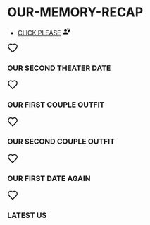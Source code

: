 # OUR-MEMORY-RECAP
<!DOCTYPE html>
<html lang="en">
<head>
    <meta charset="UTF-8">
    <meta name="viewport" content="width=device-width, initial-scale=1.0">
    <title></title>
    <link rel="stylesheet" href="memory.css">
    <script src="memory.js" defer></script>
</head>
<body>
    <ul class="nav flex-column">
        <li class="nav-item">
          <a class="nav-link active" aria-current="page" href="https://drive.google.com/drive/folders/1FEYQQ2ualP_Cs6OMG23USGKC-ZT4DI6A?usp=drive_link">CLICK PLEASE</a>
          <svg xmlns="http://www.w3.org/2000/svg" width="16" height="16" fill="pinkColor" class="bi bi-person-hearts" viewBox="0 0 16 16">
            <path fill-rule="evenodd" d="M11.5 1.246c.832-.855 2.913.642 0 2.566-2.913-1.924-.832-3.421 0-2.566M9 5a3 3 0 1 1-6 0 3 3 0 0 1 6 0m-9 8c0 1 1 1 1 1h10s1 0 1-1-1-4-6-4-6 3-6 4m13.5-8.09c1.387-1.425 4.855 1.07 0 4.277-4.854-3.207-1.387-5.702 0-4.276ZM15 2.165c.555-.57 1.942.428 0 1.711-1.942-1.283-.555-2.281 0-1.71Z"/>
          </svg>
        </li>
        </ul>
    <div class="container">
        <div class="card">
            <img class="background" src="bioskop.jpg" alt="">
            <div class="card-content">
                <div class="profile-image">
                    <svg xmlns="http://www.w3.org/2000/svg" width="24" height="24" viewBox="0 0 24 24" fill="none" stroke="currentColor" stroke-width="2" stroke-linecap="round" stroke-linejoin="round" class="lucide lucide-heart"><path d="M19 14c1.49-1.46 3-3.21 3-5.5A5.5 5.5 0 0 0 16.5 3c-1.76 0-3 .5-4.5 2-1.5-1.5-2.74-2-4.5-2A5.5 5.5 0 0 0 2 8.5c0 2.3 1.5 4.05 3 5.5l7 7Z">
                        <line x1="6" x2="10" y1="11" y2="11"></line>
                        <line x1="8" x2="8" y1="9" y2="13" />
                        <line x1="15" x2="15.01" y1="12" y2="12" />
                        <line x1="18" x2="18.01" y1="10" y2="10" />
                        <path d="M17.32 5H6.68a4 4 0 0 0-3.978 3.59c-.006.052-.01.101-.017.152C2.604 9.416 2 14.456 2 16a3 3 0 0 0 3 3c1 0 1.5-.5 2-1l1.414-1.414A2 2 0 0 1 9.828 16h4.344a2 2 0 0 1 1.414.586L17 18c.5.5 1 1 2 1a3 3 0 0 0 3-3c0-1.545-.604-6.584-.685-7.258-.007-.05-.011-.1-.017-.151A4 4 0 0 0 17.32 5z" />
                    </svg>
                </div>
                <h3 class="title">OUR SECOND THEATER DATE</h3>
        </div>
        <div class="backdrop"></div>
      </div>
      <div class="card">
        <img class="background" src="mas bim.jpg" alt="">
        <div class="card-content">
            <div class="profile-image">
                <svg xmlns="http://www.w3.org/2000/svg" width="24" height="24" viewBox="0 0 24 24" fill="none" stroke="currentColor" stroke-width="2" stroke-linecap="round" stroke-linejoin="round" class="lucide lucide-heart"><path d="M19 14c1.49-1.46 3-3.21 3-5.5A5.5 5.5 0 0 0 16.5 3c-1.76 0-3 .5-4.5 2-1.5-1.5-2.74-2-4.5-2A5.5 5.5 0 0 0 2 8.5c0 2.3 1.5 4.05 3 5.5l7 7Z"/></svg>
                <line x1="6" x2="10" y1="11" y2="11" />
                <line x1="8" x2="8" y1="9" y2="13" />
                <line x1="15" x2="15.01" y1="12" y2="12" />
                <line x1="18" x2="18.01" y1="10" y2="10" />
                <path d="M17.32 5H6.68a4 4 0 0 0-3.978 3.59c-.006.052-.01.101-.017.152C2.604 9.416 2 14.456 2 16a3 3 0 0 0 3 3c1 0 1.5-.5 2-1l1.414-1.414A2 2 0 0 1 9.828 16h4.344a2 2 0 0 1 1.414.586L17 18c.5.5 1 1 2 1a3 3 0 0 0 3-3c0-1.545-.604-6.584-.685-7.258-.007-.05-.011-.1-.017-.151A4 4 0 0 0 17.32 5z" />
              </svg>
            </div>
            <h3 class="title">OUR FIRST COUPLE OUTFIT</h3>
          </div>
          <div class="backdrop"></div>
        </div>
        <div class="card">
            <img class="background" src="bu herla.jpg" alt="">
            <div class="card-content">
              <div class="profile-image">
                <svg xmlns="http://www.w3.org/2000/svg" width="24" height="24" viewBox="0 0 24 24" fill="none" stroke="currentColor" stroke-width="2" stroke-linecap="round" stroke-linejoin="round" class="lucide lucide-heart"><path d="M19 14c1.49-1.46 3-3.21 3-5.5A5.5 5.5 0 0 0 16.5 3c-1.76 0-3 .5-4.5 2-1.5-1.5-2.74-2-4.5-2A5.5 5.5 0 0 0 2 8.5c0 2.3 1.5 4.05 3 5.5l7 7Z"/></svg>
                  <line x1="6" x2="10" y1="11" y2="11" />
                  <line x1="8" x2="8" y1="9" y2="13" />
                  <line x1="15" x2="15.01" y1="12" y2="12" />
                  <line x1="18" x2="18.01" y1="10" y2="10" />
                  <path d="M17.32 5H6.68a4 4 0 0 0-3.978 3.59c-.006.052-.01.101-.017.152C2.604 9.416 2 14.456 2 16a3 3 0 0 0 3 3c1 0 1.5-.5 2-1l1.414-1.414A2 2 0 0 1 9.828 16h4.344a2 2 0 0 1 1.414.586L17 18c.5.5 1 1 2 1a3 3 0 0 0 3-3c0-1.545-.604-6.584-.685-7.258-.007-.05-.011-.1-.017-.151A4 4 0 0 0 17.32 5z" />
                </svg>
              </div>
              <h3 class="title">OUR SECOND COUPLE OUTFIT</h3>
            </div>
            <div class="backdrop"></div>
          </div>
          <div class="card">
            <img class="background" src="car.jpg" alt="">
            <div class="card-content">
              <div class="profile-image">
                <svg xmlns="http://www.w3.org/2000/svg" width="24" height="24" viewBox="0 0 24 24" fill="none" stroke="currentColor" stroke-width="2" stroke-linecap="round" stroke-linejoin="round" class="lucide lucide-heart"><path d="M19 14c1.49-1.46 3-3.21 3-5.5A5.5 5.5 0 0 0 16.5 3c-1.76 0-3 .5-4.5 2-1.5-1.5-2.74-2-4.5-2A5.5 5.5 0 0 0 2 8.5c0 2.3 1.5 4.05 3 5.5l7 7Z"/></svg>
                  <line x1="6" x2="10" y1="11" y2="11" />
                  <line x1="8" x2="8" y1="9" y2="13" />
                  <line x1="15" x2="15.01" y1="12" y2="12" />
                  <line x1="18" x2="18.01" y1="10" y2="10" />
                  <path d="M17.32 5H6.68a4 4 0 0 0-3.978 3.59c-.006.052-.01.101-.017.152C2.604 9.416 2 14.456 2 16a3 3 0 0 0 3 3c1 0 1.5-.5 2-1l1.414-1.414A2 2 0 0 1 9.828 16h4.344a2 2 0 0 1 1.414.586L17 18c.5.5 1 1 2 1a3 3 0 0 0 3-3c0-1.545-.604-6.584-.685-7.258-.007-.05-.011-.1-.017-.151A4 4 0 0 0 17.32 5z" />
                </svg>
              </div>
              <h3 class="title">OUR FIRST DATE AGAIN</h3>
            </div>
            <div class="backdrop"></div>
          </div>
          <div class="card">
            <img class="background" src="iftar.jpg" alt="">
            <div class="card-content">
              <div class="profile-image">
                <svg xmlns="http://www.w3.org/2000/svg" width="24" height="24" viewBox="0 0 24 24" fill="none" stroke="currentColor" stroke-width="2" stroke-linecap="round" stroke-linejoin="round" class="lucide lucide-heart"><path d="M19 14c1.49-1.46 3-3.21 3-5.5A5.5 5.5 0 0 0 16.5 3c-1.76 0-3 .5-4.5 2-1.5-1.5-2.74-2-4.5-2A5.5 5.5 0 0 0 2 8.5c0 2.3 1.5 4.05 3 5.5l7 7Z"/></svg>
                  <line x1="6" x2="10" y1="11" y2="11" />
                  <line x1="8" x2="8" y1="9" y2="13" />
                  <line x1="15" x2="15.01" y1="12" y2="12" />
                  <line x1="18" x2="18.01" y1="10" y2="10" />
                  <path d="M17.32 5H6.68a4 4 0 0 0-3.978 3.59c-.006.052-.01.101-.017.152C2.604 9.416 2 14.456 2 16a3 3 0 0 0 3 3c1 0 1.5-.5 2-1l1.414-1.414A2 2 0 0 1 9.828 16h4.344a2 2 0 0 1 1.414.586L17 18c.5.5 1 1 2 1a3 3 0 0 0 3-3c0-1.545-.604-6.584-.685-7.258-.007-.05-.011-.1-.017-.151A4 4 0 0 0 17.32 5z" />
                </svg>
              </div>
              <h3 class="title">LATEST US</h3>
            </div>
            <div class="backdrop"></div>
        </div>
    </div>
</body>
</html>
